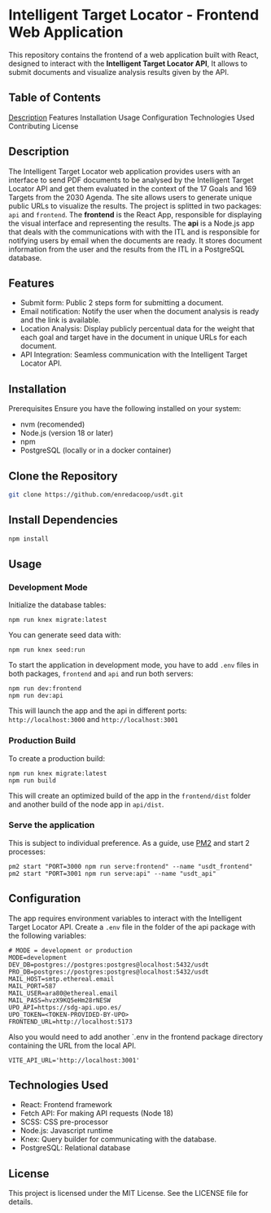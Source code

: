 # Intelligent Target Locator - Frontend Web Application
This repository contains the frontend of a web application built with React, designed to interact with the **Intelligent Target Locator API**, It allows to submit documents and visualize analysis results given by the API.

## Table of Contents
[Description](#description)
Features
Installation
Usage
Configuration
Technologies Used
Contributing
License

## Description
The Intelligent Target Locator web application provides users with an interface to send PDF documents to be analysed by the Intelligent Target Locator API and get them evaluated in the context of the 17 Goals and 169 Targets from the 2030 Agenda. The site allows users to generate unique public URLs to visualize the results.
The project is splitted in two packages: `api` and `frontend`.
The **frontend** is the React App, responsible for displaying the visual interface and representing the results.
The **api** is a Node.js app that deals with the communications with with the ITL and is responsible for notifying users by email when the documents are ready. It stores document information from the user and the results from the ITL in a PostgreSQL database.

## Features
- Submit form: Public 2 steps form for submitting a document.
- Email notification: Notify the user when the document analysis is ready and the link is available.
- Location Analysis: Display publicly percentual data for the weight that each goal and target have in the document in unique URLs for each document.
- API Integration: Seamless communication with the Intelligent Target Locator API.

## Installation
Prerequisites
Ensure you have the following installed on your system:
- nvm (recomended)
- Node.js (version 18 or later)
- npm
- PostgreSQL (locally or in a docker container)

## Clone the Repository
```bash
git clone https://github.com/enredacoop/usdt.git
```

## Install Dependencies
```bash
npm install
```

## Usage
### Development Mode
Initialize the database tables:
```
npm run knex migrate:latest
```
You can generate seed data with:
```
npm run knex seed:run
```

To start the application in development mode, you have to add `.env` files in both packages, `frontend` and `api` and run both servers:
```
npm run dev:frontend
npm run dev:api
```
This will launch the app and the api in different ports: `http://localhost:3000` and `http://localhost:3001`

### Production Build
To create a production build:
```
npm run knex migrate:latest
npm run build
```
This will create an optimized build of the app in the `frontend/dist` folder and another build of the node app in `api/dist`.

### Serve the application
This is subject to individual preference. As a guide, use [PM2](https://pm2.keymetrics.io/) and start 2 processes:
```
pm2 start "PORT=3000 npm run serve:frontend" --name "usdt_frontend"
pm2 start "PORT=3001 npm run serve:api" --name "usdt_api"
```

## Configuration
The app requires environment variables to interact with the Intelligent Target Locator API. 
Create a `.env` file in the folder of the api package with the following variables:
```
# MODE = development or production
MODE=development
DEV_DB=postgres://postgres:postgres@localhost:5432/usdt
PRO_DB=postgres://postgres:postgres@localhost:5432/usdt
MAIL_HOST=smtp.ethereal.email
MAIL_PORT=587
MAIL_USER=ara80@ethereal.email
MAIL_PASS=hvzX9KQ5eHm28rNESW
UPO_API=https://sdg-api.upo.es/
UPO_TOKEN=<TOKEN-PROVIDED-BY-UPO>
FRONTEND_URL=http://localhost:5173
```
Also you would need to add another `.env in the frontend package directory containing the URL from the local API. 
```
VITE_API_URL='http://localhost:3001'
```

## Technologies Used
- React: Frontend framework
- Fetch API: For making API requests (Node 18)
- SCSS: CSS pre-processor
- Node.js: Javascript runtime
- Knex: Query builder for communicating with the database.
- PostgreSQL: Relational database

## License
This project is licensed under the MIT License. See the LICENSE file for details.


